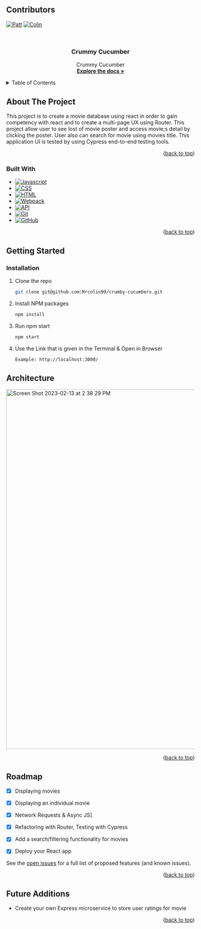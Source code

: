 <a name="readme-top"></a>

## Contributors

[![Patt][patt-badge]][patt-url]
[![Colin][colin-badge]][colin-url]

<br />
<div align="center">
  
  <a href="https://github.com/Mrcolin99/crumby-cucumbers">
 
  </a>

<h3 align="center">Crummy Cucumber</h3>

  <p align="center">
    Crummy Cucumber
    <br />
    <a href="https://github.com/Mrcolin99/crumby-cucumbers"><strong>Explore the docs »</strong></a>
    <br />
  </p>
</div>

<details>
  <summary>Table of Contents</summary>
  <ol>
    <li>
      <a href="#about-the-project">About The Project</a>
      <ul>
        <li><a href="#built-with">Built With</a></li>
      </ul>
    </li>
    <li>
      <a href="#getting-started">Getting Started</a>
      <ul>
        <li><a href="#installation">Installation</a></li>
      </ul>
    </li>
    <li><a href="#architecture">Architecture</a></li>
    <li><a href="#roadmap">Roadmap</a></li>
  </ol>
</details>

## About The Project
This project is to create a movie database using react in order to gain competency with react and to create a multi-page UX using Router. This project allow user to see lost of movie poster and access movie;s detail by clicking the poster. User also can search for movie using movies title. This application UI is tested by using Cypress end-to-end testing tools.
 
<p align="right">(<a href="#readme-top">back to top</a>)</p>

### Built With

- [![Javascript][javascript.js]][javascript-url]
- [![CSS][css]][css-url]
- [![HTML][html]][html-url]
- [![Webpack][webpack]][webpack-url]
- [![API][api]][api-url]
- [![Git][git]][git-url]
- [![GitHub][github]][github-url]


<p align="right">(<a href="#readme-top">back to top</a>)</p>

## Getting Started

### Installation

1. Clone the repo
   ```sh
   git clone git@github.com:Mrcolin99/crumby-cucumbers.git
   ```
2. Install NPM packages
   ```sh
   npm install
   ```
3. Run npm start
   ```sh
   npm start
   ```
4. Use the Link that is given in the Terminal & Open in Browser
   ```sh
   Example: http://localhost:3000/
   ```
   


<!-- ARCHITECTURE -->
## Architecture

<img width="958" alt="Screen Shot 2023-02-13 at 2 38 29 PM" src="https://user-images.githubusercontent.com/111454351/218583771-5291b257-b8d8-4f1a-bdfe-f6208535abf5.png">

<p align="right">(<a href="#readme-top">back to top</a>)</p>
<!-- ROADMAP -->

## Roadmap

- [x] Displaying movies
- [x] Displaying an individual movie
- [x] Network Requests & Async JS]
- [x] Refactoring with Router, Testing with Cypress
- [x] Add a search/filtering functionality for movies
- [x] Deploy your React app


See the [open issues](https://github.com/pattpjy/ps-reactideabox/issues) for a full list of proposed features (and known issues).
<p align="right">(<a href="#readme-top">back to top</a>)</p>

## Future Additions

- Create your own Express microservice to store user ratings for movie

<p align="right">(<a href="#readme-top">back to top</a>)</p>

[colin-badge]: https://img.shields.io/badge/-Colin%20Ciervo-orange
[colin-url]: https://github.com/Mrcolin99
[patt-badge]: https://img.shields.io/badge/-Patt%20Sookmark-brightgreen
[patt-url]: https://github.com/pattpjy
[mocha]: https://img.shields.io/badge/Mocha-FF2D20?style=for-the-badge&logo=mocha&logoColor=white
[mocha-url]: https://mochajs.org/
[chai]: https://img.shields.io/badge/Chai-20232A?style=for-the-badge&logo=chai&logoColor=61DAFB
[chai-url]: https://www.chaijs.com/
[webpack]: https://img.shields.io/badge/Webpack-563D7C?style=for-the-badge&logo=webpack&logoColor=white
[webpack-url]: https://webpack.js.org/
[dayjs]: https://img.shields.io/badge/-dayjs-fb6052?style=for-the-badge
[dayjs-url]: https://www.npmjs.com/package/dayjs
[chart.js]: https://img.shields.io/badge/Chart.js-35495E?style=for-the-badge&logo=chartdotjs&logoColor=4FC08D
[chart.js-url]: https://www.chartjs.org/
[css]: https://img.shields.io/badge/CSS-000000?style=for-the-badge&logo=css&logoColor=white
[css-url]: https://www.w3.org/Style/CSS/Overview.en.html
[html]: https://img.shields.io/badge/HTML-4A4A55?style=for-the-badge&logo=HTML&logoColor=FF3E00
[html-url]: https://www.w3schools.com/howto/howto_make_a_website.asp
[javascript.js]: https://img.shields.io/badge/JavaScript-0769AD?style=for-the-badge&logo=javascript&logoColor=white
[javascript-url]: https://www.javascript.com/
[api]: https://img.shields.io/badge/API-15EA75?style=for-the-badge&logo=HTML&logoColor=FF3E00
[api-url]: https://www.w3schools.com/js/js_api_intro.asp
[github]: https://img.shields.io/badge/GitHub-22043C?style=for-the-badge&logo=github&logoColor=FF3E00
[github-url]: https://github.com/
[git]: https://img.shields.io/badge/Git-2E0305?style=for-the-badge&logo=git&logoColor=FF3E00
[git-url]: https://git-scm.com/
